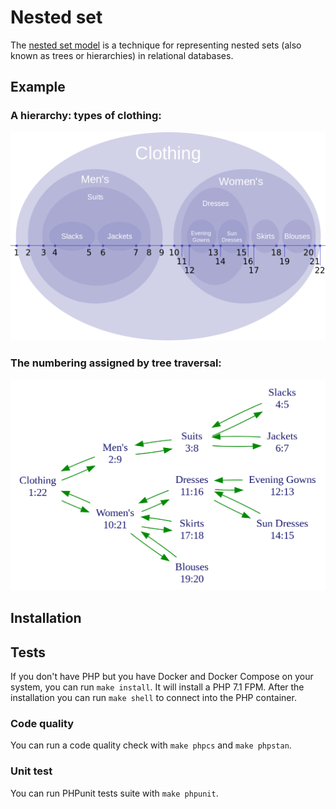 # Nested set

The [nested set model](https://en.wikipedia.org/wiki/Nested_set_model)
is a technique for representing nested sets (also known as trees or
hierarchies) in relational databases.

## Example

### A hierarchy: types of clothing:

![example1](hierarchy.png "A hierarchy: types of clothing")

### The numbering assigned by tree traversal:

![example2](numeric.png "The numbering assigned by tree traversal")

## Installation

## Tests

If you don't have PHP but you have Docker and Docker Compose on your
system, you can run `make install`. It will install a PHP 7.1 FPM.
After the installation you can run `make shell` to connect into
the PHP container.

### Code quality

You can run a code quality check with `make phpcs` and `make phpstan`.

### Unit test

You can run PHPunit tests suite with `make phpunit`.
